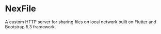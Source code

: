 # NexFile
A custom HTTP server for sharing files on local network built on Flutter and Bootstrap 5.3 framework.
